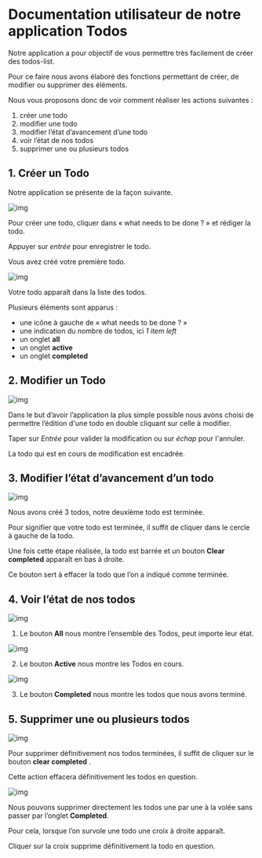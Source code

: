 # Documentation utilisateur de notre application Todos

Notre application a pour objectif de vous permettre très facilement de créer des todos-list.

Pour ce faire nous avons élaboré des fonctions permettant de créer, de modifier ou supprimer des éléments.

Nous vous proposons donc de voir comment réaliser les actions suivantes :

1. créer une todo
2. modifier une todo
3. modifier l’état d’avancement d’une todo
4. voir l’état de nos todos
5. supprimer une ou plusieurs todos


## 1. Créer un Todo

Notre application se présente de la façon suivante.

![img](images/functional1.png)

Pour créer une todo, cliquer dans « what needs to be done ? » et rédiger la todo.

Appuyer sur _entrée_ pour enregistrer le todo.

Vous avez créé votre première todo.

![img](images/functional2.png)

Votre todo apparaît dans la liste des todos.

Plusieurs éléments sont apparus :
+ une icône à gauche de « what needs to be done ? »
+ une indication du nombre de todos, ici _1 item left_
+ un onglet __all__
+ un onglet __active__
+ un onglet __completed__

## 2. Modifier un Todo

![img](images/functional3.png)

Dans le but d’avoir l’application la plus simple possible nous avons choisi de permettre l’édition d'une todo en double cliquant sur celle à modifier.

Taper sur _Entrée_ pour valider la modification ou sur _échap_ pour l'annuler.

La todo qui est en cours de modification est encadrée.

## 3. Modifier l’état d’avancement d’un todo

![img](images/functional4.png)

Nous avons créé 3 todos, notre deuxième todo est terminée.

Pour signifier que votre todo est terminée, il suffit de cliquer dans le cercle à gauche de la todo.

Une fois cette étape réalisée, la todo est barrée et un bouton __Clear completed__ apparaît en bas à droite. 

Ce bouton sert à effacer la todo que l’on a indiqué comme terminée.

## 4. Voir l’état de nos todos

 ![img](images/functional5.png)

1. Le bouton __All__ nous montre l’ensemble des Todos, peut importe leur état.

 ![img](images/functional6.png)

2. Le bouton __Active__ nous montre les Todos en cours.

 ![img](images/functional7.png)

3. Le bouton __Completed__ nous montre les todos que nous avons terminé.

## 5. Supprimer une ou plusieurs todos

![img](images/functional8.png)

Pour supprimer définitivement nos todos terminées, il suffit de cliquer sur le bouton __clear completed__ .

Cette action effacera définitivement les todos en question.

![img](images/functional9.png)

Nous pouvons supprimer directement les todos une par une à la volée sans passer par l’onglet __Completed__. 

Pour cela, lorsque l’on survole une todo une croix à droite apparaît.

Cliquer sur la croix supprime définitivement la todo en question. 





